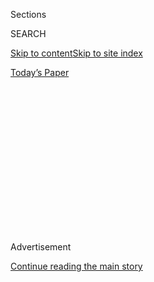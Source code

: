 <div id="app">

<div>

<div>

<div>

<div class="NYTAppHideMasthead css-1q2w90k e1suatyy0">

<div class="section css-ui9rw0 e1suatyy2">

<div class="css-eph4ug er09x8g0">

<div class="css-6n7j50">

</div>

<span class="css-1dv1kvn">Sections</span>

<div class="css-10488qs">

<span class="css-1dv1kvn">SEARCH</span>

</div>

[Skip to content](#site-content)[Skip to site
index](#site-index)

</div>

<div class="css-10698na e1huz5gh0">

</div>

</div>

<div id="masthead-bar-one" class="section hasLinks css-15hmgas e1csuq9d3">

<div class="css-uqyvli e1csuq9d0">

</div>

<div class="css-1uqjmks e1csuq9d1">

</div>

<div class="css-9e9ivx">

[](https://myaccount.nytimes.com/auth/login?response_type=cookie&client_id=vi)

</div>

<div class="css-1bvtpon e1csuq9d2">

[Today’s
Paper](https://www.nytimes.com/section/todayspaper)

</div>

</div>

</div>

</div>

<div data-aria-hidden="false">

<div id="site-content" data-role="main">

<div>

<div class="css-1aor85t" style="opacity:0.000000001;z-index:-1;visibility:hidden">

<div class="css-1hqnpie">

<div class="css-epjblv">

<span class="css-17xtcya">[Opinion](/section/opinion)</span><span class="css-x15j1o">|</span><span class="css-fwqvlz">If
Our Masks Could
Speak</span>

</div>

<div class="css-k008qs">

<div class="css-1iwv8en">

<span class="css-18z7m18"></span>

<div>

</div>

</div>

<span class="css-1n6z4y">https://nyti.ms/2X7Offr</span>

<div class="css-1705lsu">

<div class="css-4xjgmj">

<div class="css-4skfbu" data-role="toolbar" data-aria-label="Social Media Share buttons, Save button, and Comments Panel with current comment count" data-testid="share-tools">

  - 
  - 
  - 
  - 
    
    <div class="css-6n7j50">
    
    </div>

  - 
  - 

</div>

</div>

</div>

</div>

</div>

</div>

<div id="NYT_TOP_BANNER_REGION" class="css-13pd83m">

</div>

<div id="top-wrapper" class="css-1sy8kpn">

<div id="top-slug" class="css-l9onyx">

Advertisement

</div>

[Continue reading the main
story](#after-top)

<div class="ad top-wrapper" style="text-align:center;height:100%;display:block;min-height:250px">

<div id="top" class="place-ad" data-position="top" data-size-key="top">

</div>

</div>

<div id="after-top">

</div>

</div>

<div>

<div class="css-v5btjw etb61u70">

<div class="css-v05ibm etb61u71">

[Opinion](/section/opinion)

</div>

</div>

<div id="sponsor-wrapper" class="css-1hyfx7x">

<div id="sponsor-slug" class="css-19vbshk">

Supported by

</div>

[Continue reading the main
story](#after-sponsor)

<div id="sponsor" class="ad sponsor-wrapper" style="text-align:center;height:100%;display:block">

</div>

<div id="after-sponsor">

</div>

</div>

<div class="css-186x18t">

</div>

<div class="css-1vkm6nb ehdk2mb0">

# If Our Masks Could Speak

</div>

Something that’s supposed to cover our mouths speaks volumes about how
crazy some people have gotten.

<div class="css-18e8msd">

<div class="css-vp77d3 epjyd6m0">

<div class="css-1p10dcb ey68jwv0" data-aria-hidden="true">

[![Thomas L.
Friedman](https://static01.nyt.com/images/2018/04/02/opinion/thomas-l-friedman/thomas-l-friedman-thumbLarge.png
"Thomas L. Friedman")](https://www.nytimes.com/by/thomas-l-friedman)

</div>

<div class="css-1baulvz">

By [<span class="css-1baulvz last-byline" itemprop="name">Thomas L.
Friedman</span>](https://www.nytimes.com/by/thomas-l-friedman)

<div class="css-8atqhb">

Opinion Columnist

</div>

</div>

</div>

  - July 28,
    2020

  - 
    
    <div class="css-4xjgmj">
    
    <div class="css-d8bdto" data-role="toolbar" data-aria-label="Social Media Share buttons, Save button, and Comments Panel with current comment count" data-testid="share-tools">
    
      - 
      - 
      - 
      - 
        
        <div class="css-6n7j50">
        
        </div>
    
      - 
      - 
    
    </div>
    
    </div>

</div>

<div class="css-79elbk" data-testid="photoviewer-wrapper">

<div class="css-z3e15g" data-testid="photoviewer-wrapper-hidden">

</div>

<div class="css-1a48zt4 ehw59r15" data-testid="photoviewer-children">

![<span class="css-cnj6d5 e1z0qqy90" itemprop="copyrightHolder"><span class="css-1ly73wi e1tej78p0">Credit...</span><span><span>Brittainy
Newman/The New York
Times</span></span></span>](https://static01.nyt.com/images/2020/07/28/opinion/28friedmanWeb/28friedmanWeb-articleLarge.jpg?quality=75&auto=webp&disable=upscale)

</div>

</div>

<div class="css-mdjrty">

[Leer en
español](https://www.nytimes.com/es/2020/07/30/espanol/opinion/usar-cubrebocas-politica.html "Read in Spanish")

</div>

</div>

<div class="section meteredContent css-1r7ky0e" name="articleBody" itemprop="articleBody">

<div class="css-1fanzo5 StoryBodyCompanionColumn">

<div class="css-53u6y8">

When people ask me about my mood these days, I tell them that I feel
like I’m a reporter for The Pompeii Daily News in A.D. 79, and I’m
sitting in the foothills of Mount Vesuvius and someone just walked up
and asked, “Hey, do you feel a rumbling?”

Do I ever.

The summer of 2020 could be remembered as one of those truly important
dates in American history. Everywhere you turn you see parents who don’t
know where or if their kids will go to school this fall, renters who
don’t know when or if they will be evicted, unemployed who don’t know
what if any safety net Congress will put under them, businesses that
don’t know how or if they can hold on another day — and none of us who
know whether we’ll be able to vote in November.

That is a lot of hot, molten anxiety building up beneath our economy,
society, schools and city streets — just waiting to blow the top off our
country — because we have so failed at managing the coronavirus. We have
25 percent of all recorded infections in the world, and we’re only four
percent of the world’s population. In the ultimate irony, Vietnam, which
has a little less than one-third of our population but has reported only
416 cases and no deaths, is feeling sorry for us.

How did we get so inept?

If, God forbid, America were buried under lava the way Pompeii was and
future archaeologists were to come along and dig it out, I have no doubt
that the artifact they’d dust off and hold up first to answer that huge
question would be a simple item that costs pennies to make and is so
easy to wear: the face mask.

</div>

</div>

<div class="css-1fanzo5 StoryBodyCompanionColumn">

<div class="css-53u6y8">

For something that’s supposed to cover our mouths it speaks volumes
about how crazy some have gotten. Specifically, that face mask tells how
the world’s richest and most scientifically advanced country generated a
cadre of leaders and citizens who made wearing a covering over their
nose and mouth to prevent the spread of a contagion into a
freedom-of-speech issue and cultural marker — something no other country
in the world did.

There is nothing more demoralizing than this, nothing that set us back
in the fight against Covid-19 further and faster. A society that can
politicize something as simple as a face mask in a pandemic can
politicize anything, can make anything a wedge issue — physics, gravity,
rainfall, you name it. And a society that politicizes everything will
never realize its full potential in good times or prevent the worst in
bad times.

And that’s where we are now. When you compare the sacrifices — including
the ultimate sacrifice — that the Greatest Generation of Americans made
to defend their fellow citizens from the scourge of Nazism with how
little some members of today’s generations will sacrifice to defend
their fellow Americans from the scourge of Covid-19 — by just wearing a
face mask — it leaves you speechless.

It’s inexcusable. Resisting wearing a mask in a pandemic is nothing more
than selfish, libertarian nonsense masquerading as a comic-book defense
of freedom: “Don’t tread on me, but I can breathe on you.”

And yet for months our president and vice president, and most Republican
governors and their followers, equated resisting mask-wearing with
resisting an infringement on personal freedom, rather than the most
effective and cheapest thing we could do to limit the spread of the
virus and get back to work and our kids back to school.

</div>

</div>

<div class="css-1fanzo5 StoryBodyCompanionColumn">

<div class="css-53u6y8">

President Trump’s resistance to masks actually had nothing to do with
ideology. It was just his primitive opposition to anything that would
highlight the true health crisis we were in and that therefore might
hurt his re-election.

But Vice President Mike Pence — always happy to put lipstick on Trump’s
piggishness — dressed up his crude mask-resistance in elegant
constitutional garb. When asked by a reporter at Trump’s Tulsa rally a
few weeks ago why the president appeared unconcerned about the absence
of masks and social distancing at his event, Pence solemnly intoned: “I
want to remind you again, freedom of speech and the right to peaceably
assemble is in the Constitution of the U.S. Even in a health crisis, the
American people don’t forfeit our [constitutional
rights](https://www.esquire.com/news-politics/politics/a32984272/mike-pence-masks-social-distancing-trump-rallies/).”

What a fraud.

As John Finn, professor emeritus of government at Wesleyan University,
[writing on
TheConversation.com](https://theconversation.com/the-constitution-doesnt-have-a-problem-with-mask-mandates-142335),
noted, “There are two reasons why mask mandates don’t violate the First
Amendment. First, a mask doesn’t keep you from expressing yourself. …
Additionally, the First Amendment, like all liberties ensured by the
Constitution, is not absolute. All constitutional rights are subject to
the government’s authority to protect the health, safety and welfare of
the community.”

A [study by the Boston Consulting
Group](https://www.bcg.com/publications/2020/why-its-not-too-late-to-contain-the-virus)
on which countries not only flattened the curve of the coronavirus but
“crushed it,” found that the key to reopening economies while also
containing virus transmission was “physical distancing, frequent
hand-washing and the widespread use of masks” — and the fact that these
governments developed detailed guidelines for all three when it came to
workplace settings, schools and public transportation.

But our future archaeologists would also be right to focus on face
masks, because the early intense resistance by pro-Trump Republican
leaders and faithful to wearing them was the distilled essence of how
far off track today’s G.O.P. and its enabling media ecosystem have
drifted. In that sense it was yet another stark reminder that we can’t
be at our best as a country — as we need to be most in a pandemic —
without a principled conservative party, grounded in science, not just
cultural markers and mindless, kneejerk libertarianism.

We have a way to go. [Forbes reported last
week](https://www.forbes.com/sites/jackbrewster/2020/07/24/19-states-still-dont-mandate-masks-18-are-run-by-republican-governors/#37bbd2e16243)
that “of the 19 states that have yet to issue a mask mandate, 18 are run
by Republican governors.”

But let’s give a small shout-out to Republican governors Larry Hogan of
Maryland, Mike DeWine of Ohio, Eric Holcomb of Indiana and Kay Ivey of
Alabama, who have been or become pro-mask. It is not only good for their
states’ physical health but also the country’s political health.

</div>

</div>

<div class="css-1fanzo5 StoryBodyCompanionColumn">

<div class="css-53u6y8">

Wearing a mask in this pandemic is a sign of respect for your fellow
citizens and neighbors — no matter what their race, creed or political
affiliation. Wearing a mask says: “I’m not just concerned about myself.
I’m concerned about you, too. We are all part of the same community, the
same country and the same struggle to stay healthy.”

A different president would have been urging every American, from the
start of this pandemic, to don a red, white and blue mask. He would have
used such a mask to do double duty — crush Covid-19 and bring us
together for the long march needed to do so.

As I said, a different president.

*The Times is committed to publishing* [*a diversity of
letters*](https://www.nytimes.com/2019/01/31/opinion/letters/letters-to-editor-new-york-times-women.html)
*to the editor. We’d like to hear what you think about this or any of
our articles. Here are some*
[*tips*](https://help.nytimes.com/hc/en-us/articles/115014925288-How-to-submit-a-letter-to-the-editor)*.
And here’s our email:*
[*letters@nytimes.com*](mailto:letters@nytimes.com)*.*

*Follow The New York Times Opinion section on*
[*Facebook*](https://www.facebook.com/nytopinion)*,* [*Twitter
(@NYTopinion)*](http://twitter.com/NYTOpinion) *and*
[*Instagram*](https://www.instagram.com/nytopinion/)*.*

</div>

</div>

</div>

<div>

</div>

<div>

</div>

<div>

</div>

<div>

<div id="bottom-wrapper" class="css-1ede5it">

<div id="bottom-slug" class="css-l9onyx">

Advertisement

</div>

[Continue reading the main
story](#after-bottom)

<div id="bottom" class="ad bottom-wrapper" style="text-align:center;height:100%;display:block;min-height:90px">

</div>

<div id="after-bottom">

</div>

</div>

</div>

</div>

</div>

## Site Index

<div>

</div>

## Site Information Navigation

  - [© <span>2020</span> <span>The New York Times
    Company</span>](https://help.nytimes.com/hc/en-us/articles/115014792127-Copyright-notice)

<!-- end list -->

  - [NYTCo](https://www.nytco.com/)
  - [Contact
    Us](https://help.nytimes.com/hc/en-us/articles/115015385887-Contact-Us)
  - [Work with us](https://www.nytco.com/careers/)
  - [Advertise](https://nytmediakit.com/)
  - [T Brand Studio](http://www.tbrandstudio.com/)
  - [Your Ad
    Choices](https://www.nytimes.com/privacy/cookie-policy#how-do-i-manage-trackers)
  - [Privacy](https://www.nytimes.com/privacy)
  - [Terms of
    Service](https://help.nytimes.com/hc/en-us/articles/115014893428-Terms-of-service)
  - [Terms of
    Sale](https://help.nytimes.com/hc/en-us/articles/115014893968-Terms-of-sale)
  - [Site
    Map](https://spiderbites.nytimes.com)
  - [Help](https://help.nytimes.com/hc/en-us)
  - [Subscriptions](https://www.nytimes.com/subscription?campaignId=37WXW)

</div>

</div>

</div>

</div>
